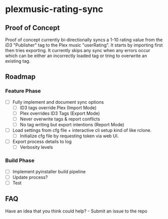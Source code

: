 # plexmusic-rating-sync

## Proof of Concept
Proof of concept currently bi-directionally syncs a 1-10 rating value from the iD3 "Publisher" tag to the Plex music "userRating". It starts by importing first then tries exporting. It currently skips any sync when any errors occur which can be either an incorrectly loaded tag or tring to overwrite an existing tag.

## Roadmap
### Feature Phase
- [ ] Fully implement and document sync options
  - [ ] ID3 tags override Plex (Import Mode)
  - [ ] Plex overrides ID3 Tags (Export Mode)
  - [ ] Never overwrite tags & report conflicts
  - [ ] No tag writing but export intentions (Report Mode)
- [ ] Load settings from cfg file + interactive cli setup kind of like rclone.
  - [ ] Initialize cfg file by requesting token via web UI.
- [ ] Export process details to log
  - [ ] Verbosity levels  
 
### Build Phase
- [ ] Implement pyinstaller build pipeline
- [ ] Update process?
- [ ] Test

## FAQ
Have an idea that you think could help? - Submit an issue to the repo
